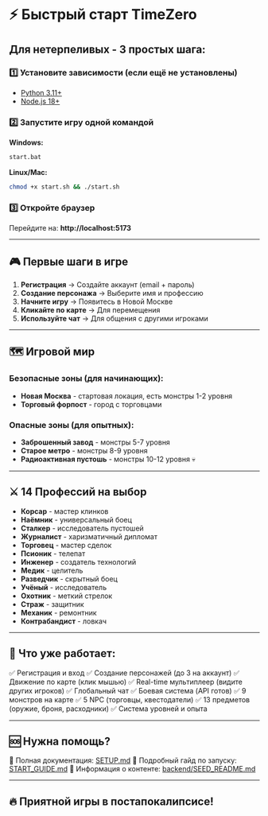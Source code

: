 # ⚡ Быстрый старт TimeZero

## Для нетерпеливых - 3 простых шага:

### 1️⃣ Установите зависимости (если ещё не установлены)
- [Python 3.11+](https://www.python.org/downloads/)
- [Node.js 18+](https://nodejs.org/)

### 2️⃣ Запустите игру одной командой

**Windows:**
```bash
start.bat
```

**Linux/Mac:**
```bash
chmod +x start.sh && ./start.sh
```

### 3️⃣ Откройте браузер

Перейдите на: **http://localhost:5173**

---

## 🎮 Первые шаги в игре

1. **Регистрация** → Создайте аккаунт (email + пароль)
2. **Создание персонажа** → Выберите имя и профессию
3. **Начните игру** → Появитесь в Новой Москве
4. **Кликайте по карте** → Для перемещения
5. **Используйте чат** → Для общения с другими игроками

---

## 🗺️ Игровой мир

### Безопасные зоны (для начинающих):
- **Новая Москва** - стартовая локация, есть монстры 1-2 уровня
- **Торговый форпост** - город с торговцами

### Опасные зоны (для опытных):
- **Заброшенный завод** - монстры 5-7 уровня
- **Старое метро** - монстры 8-9 уровня
- **Радиоактивная пустошь** - монстры 10-12 уровня 💀

---

## ⚔️ 14 Профессий на выбор

- **Корсар** - мастер клинков
- **Наёмник** - универсальный боец
- **Сталкер** - исследователь пустошей
- **Журналист** - харизматичный дипломат
- **Торговец** - мастер сделок
- **Псионик** - телепат
- **Инженер** - создатель технологий
- **Медик** - целитель
- **Разведчик** - скрытный боец
- **Учёный** - исследователь
- **Охотник** - меткий стрелок
- **Страж** - защитник
- **Механик** - ремонтник
- **Контрабандист** - ловкач

---

## 💬 Что уже работает:

✅ Регистрация и вход
✅ Создание персонажей (до 3 на аккаунт)
✅ Движение по карте (клик мышью)
✅ Real-time мультиплеер (видите других игроков)
✅ Глобальный чат
✅ Боевая система (API готов)
✅ 9 монстров на карте
✅ 5 NPC (торговцы, квестодатели)
✅ 13 предметов (оружие, броня, расходники)
✅ Система уровней и опыта

---

## 🆘 Нужна помощь?

📖 Полная документация: [SETUP.md](SETUP.md)
🚀 Подробный гайд по запуску: [START_GUIDE.md](START_GUIDE.md)
🌱 Информация о контенте: [backend/SEED_README.md](backend/SEED_README.md)

---

## 🔥 Приятной игры в постапокалипсисе!
